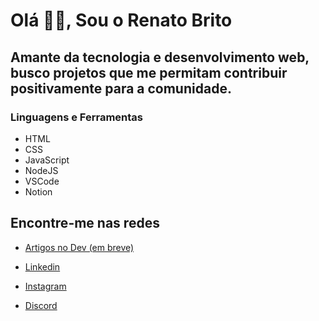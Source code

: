 # Olá 👋🏽, Sou o Renato Brito

## Amante da tecnologia e desenvolvimento web, busco projetos que me permitam contribuir positivamente para a comunidade.

### Linguagens e Ferramentas

- HTML
- CSS
- JavaScript
- NodeJS
- VSCode
- Notion

## Encontre-me nas redes

- [Artigos no Dev (em breve)](https://dev.to/rbdev92)

- [Linkedin](https://www.linkedin.com/in/renatobrito92/)

- [Instagram](https://instagram.com/rbdev92)

- [Discord](https://discord.gg/#8522)

